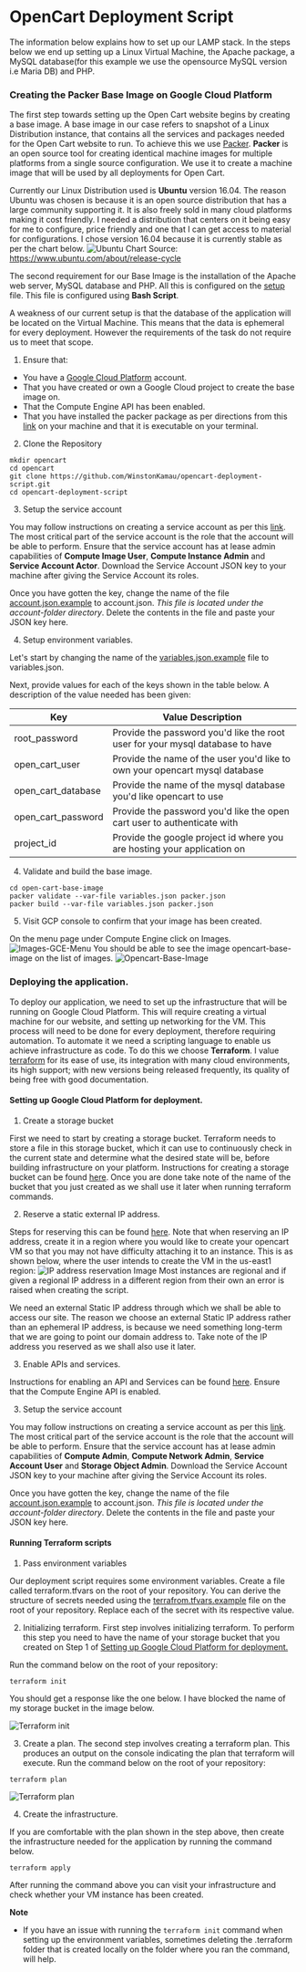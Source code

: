 # OpenCart Deployment Script

The information below explains how to set up our LAMP stack. In the steps below we end up setting up a Linux Virtual Machine, the Apache package, a MySQL database(for this example we use the opensource MySQL version i.e Maria DB) and PHP.

### Creating the Packer Base Image on Google Cloud Platform

The first step towards setting up the Open Cart website begins by creating a base image. A base image in our case refers to snapshot of a Linux Distribution instance, that contains all the services and packages needed for the Open Cart website to run. To achieve this we use [Packer](https://www.packer.io). **Packer** is an open source tool for creating identical machine images for multiple platforms from a single source configuration. We use it to create a machine image that will be used by all deployments for Open Cart.

Currently our Linux Distribution used is **Ubuntu** version 16.04. The reason Ubuntu was chosen is because it is an open source distribution that has a large community supporting it. It is also freely sold in many cloud platforms making it cost friendly. I needed a distribution that centers on it being easy for me to configure, price friendly and one that I can get access to material for configurations. I chose version 16.04 because it is currently stable as per the chart below.
![Ubuntu Chart](docs/images/ubuntu_release_chart.png?raw=true)
Source: https://www.ubuntu.com/about/release-cycle


The second requirement for our Base Image is the installation of the Apache web server, MySQL database and PHP. All this is configured on the [setup](open-cart-base-image/setup.sh) file. This file is configured using **Bash Script**. 

A weakness of our current setup is that the database of the application will be located on the Virtual Machine. This means that the data is ephemeral for every deployment. However the requirements of the task do not require us to meet that scope. 

1. Ensure that:
- You have a [Google Cloud Platform](https://console.cloud.google.com) account.
- That you have created or own a Google Cloud project to create the base image on.
- That the Compute Engine API has been enabled.
- That you have installed the packer package as per directions from this [link](https://www.packer.io/downloads.html) on your machine and that it is executable on your terminal.

2. Clone the Repository

```
mkdir opencart
cd opencart
git clone https://github.com/WinstonKamau/opencart-deployment-script.git
cd opencart-deployment-script
```

3. Setup the service account

You may follow instructions on creating a service account as per this [link](https://cloud.google.com/iam/docs/creating-managing-service-accounts). The most critical part of the service account is the role that the account will be able to perform. Ensure that the service account has at lease admin capabilities of **Compute Image User**, **Compute Instance Admin** and **Service Account Actor**. Download the Service Account JSON key to your machine after giving the Service Account its roles.

Once you have gotten the key, change the name of the file [account.json.example](account-folder/account.json.example) to account.json. *This file is located under the account-folder directory*. Delete the contents in the file and paste your JSON key here.

4. Setup environment variables.

Let's start by changing the name of the [variables.json.example](open-cart-base-image/variables.json.example) file to variables.json.

Next, provide values for each of the keys shown in the table below. A description of the value needed has been given:

| **Key**           | **Value Description**|
|-------------------|----------------------|
| root_password     | Provide the password you'd like the root user for your mysql database to have|
| open_cart_user    | Provide the name of the user you'd like to own your opencart mysql database|
| open_cart_database| Provide the name of the mysql database you'd like opencart to use |
| open_cart_password| Provide the password you'd like the open cart user to authenticate with|
| project_id        | Provide the google project id where you are hosting your application on|



4. Validate and build the base image.

```
cd open-cart-base-image
packer validate --var-file variables.json packer.json
packer build --var-file variables.json packer.json
```

5. Visit GCP console to confirm that your image has been created.

On the menu page under Compute Engine click on Images.
![Images-GCE-Menu](docs/images/images-gce.png)
You should be able to see the image opencart-base-image on the list of images.
![Opencart-Base-Image](docs/images/opencart-base-image.png)

### Deploying the application.

To deploy our application, we need to set up the infrastructure that will be running on Google Cloud Platform. This will require creating a virtual machine for our website, and setting up networking for the VM. This process will need to be done for every deployment, therefore requiring automation. To automate it we need a scripting language to enable us achieve infrastructure as code. To do this we choose **Terraform**. I value [terraform](https://www.terraform.io/) for its ease of use, its integration with many cloud environments, its high support; with new versions being released frequently, its quality of being free with good documentation.


#### Setting up Google Cloud Platform for deployment.

1. Create a storage bucket

First we need to start by creating a storage bucket. Terraform needs to store a file in this storage bucket, which it can use to continuously check in the current state and determine what the desired state will be, before building infrastructure on your platform. Instructions for creating a storage bucket can be found [here](https://cloud.google.com/storage/docs/creating-buckets). Once you are done take note of the name of the bucket that you just created as we shall use it later when running terraform commands.

2. Reserve a static external IP address.

Steps for reserving this can be found [here](https://cloud.google.com/compute/docs/ip-addresses/reserve-static-external-ip-address#reserve_new_static). Note that when reserving an IP address, create it in a region where you would like to create your opencart VM so that you may not have difficulty attaching it to an instance. This is as shown below, where the user intends to create the VM in the us-east1 region:
![IP address reservation Image](docs/images/regional-ip-address.png?raw=true)
Most instances are regional and if given a regional IP address in a different region from their own an error is raised when creating the script.

We need an external Static IP address through which we shall be able to access our site. The reason we choose an external Static IP address rather than an ephemeral IP address, is because we need something long-term that we are going to point our domain address to. Take note of the IP address you reserved as we shall also use it later.

3. Enable APIs and services.

Instructions for enabling an API and Services can be found [here](https://cloud.google.com/endpoints/docs/openapi/enable-api).
Ensure that the Compute Engine API is enabled.

3. Setup the service account

You may follow instructions on creating a service account as per this [link](https://cloud.google.com/iam/docs/creating-managing-service-accounts). The most critical part of the service account is the role that the account will be able to perform. Ensure that the service account has at lease admin capabilities of **Compute Admin**, **Compute Network Admin**, **Service Account User** and **Storage Object Admin**. Download the Service Account JSON key to your machine after giving the Service Account its roles.

Once you have gotten the key, change the name of the file [account.json.example](account-folder/account.json.example) to account.json. *This file is located under the account-folder directory*. Delete the contents in the file and paste your JSON key here.


#### Running Terraform scripts

1. Pass environment variables

Our deployment script requires some environment variables. Create a file called terraform.tfvars on the root of your repository. You can derive the structure of secrets needed using the [terrafrom.tfvars.example](terraform.tfvars.example) file on the root of your repository. Replace each of the secret with its respective value.


2. Initializing terraform. 
First step involves initializing terraform. To perform this step you need to have the name of your storage bucket that you created on Step 1 of [Setting up Google Cloud Platform for deployment.](#setting-up-google-cloud-platform-for-deployment)

Run the command below on the root of your repository:
```
terraform init
```

You should get a response like the one below. I have blocked the name of my storage bucket in the image below.

![Terraform init](docs/images/terraform-init.png?raw=true)

3. Create a plan.
The second step involves creating a terraform plan. This produces an output on the console indicating the plan that terraform will execute.
Run the command below on the root of your repository:
```
terraform plan
```

![Terraform plan](docs/images/terraform-plan.png?raw=true)

4. Create the infrastructure.

If you are comfortable with the plan shown in the step above, then create the infrastructure needed for the application by running the command below.

```
terraform apply
```

After running the command above you can visit your infrastructure and check whether your VM instance has been created.

**Note**
- If you have an issue with running the `terraform init` command when setting up the environment variables, sometimes deleting the .terraform folder that is created locally on the folder where you ran the command, will help.
